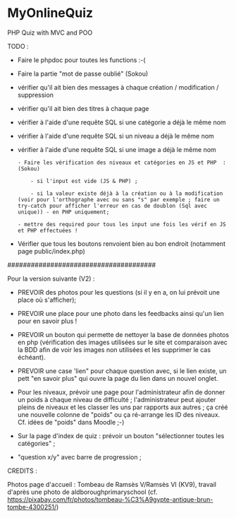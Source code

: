 # MyOnlineQuiz

PHP Quiz with MVC and POO

TODO :

- Faire le phpdoc pour toutes les functions :-(
- Faire la partie "mot de passe oublié" (Sokou)
- vérifier qu'il ait bien des messages à chaque création / modification / suppression
- vérifier qu'il ait bien des titres à chaque page
- vérifier à l'aide d'une requête SQL si une catégorie a déjà le même nom
- vérifier à l'aide d'une requête SQL si un niveau a déjà le même nom
- vérifier à l'aide d'une requête SQL si une image a déjà le même nom

      - Faire les vérification des niveaux et catégories en JS et PHP  : (Sokou)

          - si l'input est vide (JS & PHP) ;

          - si la valeur existe déjà à la création ou à la modification (voir pour l'orthographe avec ou sans "s" par exemple ; faire un try-catch pour afficher l'erreur en cas de doublon (Sql avec unique)) - en PHP uniquement;

      - mettre des required pour tous les input une fois les vérif en JS et PHP effectuées !

- Vérifier que tous les boutons renvoient bien au bon endroit (notamment page public/index.php)

######################################

Pour la version suivante (V2) :

- PREVOIR des photos pour les questions (si il y en a, on lui prévoit une place où s'afficher);
- PREVOIR une place pour une photo dans les feedbacks ainsi qu'un lien pour en savoir plus !

- PREVOIR un bouton qui permette de nettoyer la base de données photos en php (vérification des images utilisées sur le site et comparaison avec la BDD afin de voir les images non utilisées et les supprimer le cas échéant).

- PREVOIR une case 'lien" pour chaque question avec, si le lien existe, un pett "en savoir plus" qui ouvre la page du lien dans un nouvel onglet.

- Pour les niveaux, prévoir une page pour l'administrateur afin de donner un poids à chaque niveau de difficulté ;
  l'administrateur peut ajouter pleins de niveaux et les classer les uns par rapports aux autres ;
  ça créé une nouvelle colonne de "poids" ou ça ré-arrange les ID des niveaux.
  Cf. idées de "poids" dans Moodle ;-)

- Sur la page d'index de quiz : prévoir un bouton "sélectionner toutes les catégories" ;

- "question x/y" avec barre de progression ;

CREDITS :

Photos page d'accueil : Tombeau de Ramsès V/Ramsès VI (KV9), travail d'après une photo de aldboroughprimaryschool (cf. https://pixabay.com/fr/photos/tombeau-%C3%A9gypte-antique-brun-tombe-4300251/)
